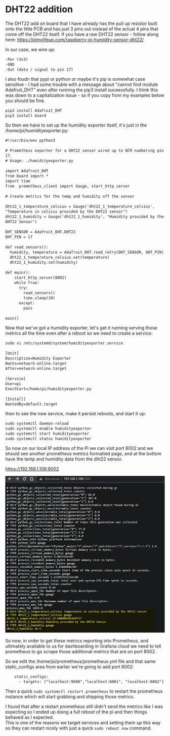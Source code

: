 # DHT22 addition

The DHT22 add on board that I have already has the pull up resistor built onto the little PCB and has just 3 pins out instead of the actual 4 pins that come off the DHT22 itself. 
If you have a raw DHT22 sensor - follow along here: https://pimylifeup.com/raspberry-pi-humidity-sensor-dht22/ 

In our case, we wire up:

```
-Pwr (3v3)
-GND 
-Out (data / signal to pin 17)
```

I also foudn that pypi or python or maybe it's pip is somewhat case sensitive - I had some trouble with a message about "cannot find module Adafruit_DHT" even after running the pip3 install suceessfully.  I think this was down to a capitalization issue - so if you copy from my examples below you should be fine. 

```
pip3 install Adafruit_DHT
pip3 install board
```

So then we have to set up the humidity exporter itself, it's just in the /home/pi/humidityexporter.py: 

```
#!/usr/bin/env python3

# Prometheus exporter for a DHT22 sensor wired up to BCM numbering pin 17. 
# Usage: ./humidityexporter.py

import Adafruit_DHT
from board import * 
import time
from  prometheus_client import Gauge, start_http_server

# Create metrics for the temp and humidity off the sensor

dht22_1_temperature_celsius = Gauge('dht22_1_temperature_celsius', "Temperature in celsius provided by the DHT22 sensor")
dht22_1_humidity = Gauge('dht22_1_humidity', "Humidity provided by the DHT22 Sensor")

DHT_SENSOR = Adafruit_DHT.DHT22
DHT_PIN = 17

def read_sensors():
  humidity, temperature = Adafruit_DHT.read_retry(DHT_SENSOR, DHT_PIN)
  dht22_1_temperature_celsius.set(temperature)
  dht22_1_humidity.set(humidity)

def main():
    start_http_server(8002)
    while True:
      try:
        read_sensors() 
        time.sleep(10)
      except:
        pass

main()

```

Now that we've got a humidity exporter, let's get it running serving those metrics all the time even after a reboot so we need to create a service:

```
sudo vi /etc/systemd/system/humidityexporter.service

[Unit]
Description=Humidity Exporter
Wants=network-online.target
After=network-online.target

[Service]
User=pi
ExecStart=/home/pi/humidityexporter.py

[Install]
WantedBy=default.target
```

then to see the new service, make it persist reboots, and start it up:

```
sudo systemctl daemon-reload
sudo systemctl enable humidityexporter
sudo systemctl start humidityexporter
sudo systemctl status humidityexporter
```

So now on our local IP address of the Pi we can visit port 8002 and we should see another prometheus metrics formatted page, and at the bottom have the temp and humidity data from the dht22 sensor.

https://192.168.1.106:8002

![example of what you'll see on port 8002](/images/humidity_exporter_metrics.jpg)


So now, in order to get these metrics reporting into Prometheus, and ultimately available to us for dashboarding in Grafana cloud we need to tell prometheus to go scrape those additional metrics that are on port 8002. 

So we edit the /home/pi/prometheus/prometheus.yml file and that same static_configs area from earlier we're going to add port 8002:

```
    static_configs:
      - targets: ["localhost:9090","localhost:8001", "localhost:8002"]
```

Then a quick `sudo systemctl restart prometheus` to restart the prometheus instance which will start grabbing and shipping those metrics. 

I found that after a restart prometheus still didn't send the metrics like I was expecting so I ended up doing a full reboot of the pi and then things behaved as I expected.  
This is one of the reasons we target services and setting them up this way so they can restart nicely with just a quick `sudo reboot now` command. 




